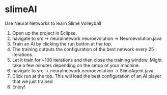 slimeAI
=======

Use Neural Networks to learn Slime Volleyball

1. Open up the project in Eclipse.
2. navigate to src -> neuralnetwork.neuroevolution -> Neuroevolution.java
3. Train an AI by clicking the run button at the top.
4. The training outputs the configuration of the best network every 25 iterations.
5. Let it train for ~100 iterations and then close the training window. Might take a few
minutes depending on the setup of your machine.
6. navigate to src -> neuralnetwork.neuroevolution -> SlimeAgent.java
7. Click run at the top. This will load the best configuration of an AI player that we just trained
8. Enjoy!

